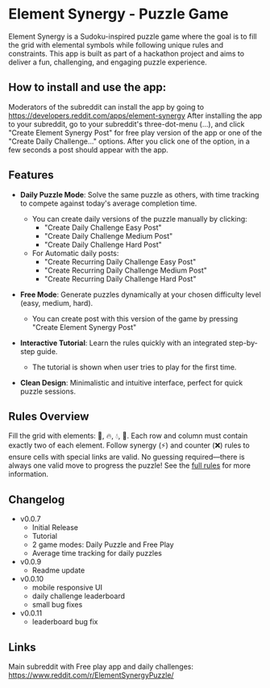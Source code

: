# Element Synergy - Puzzle Game

Element Synergy is a Sudoku-inspired puzzle game where the goal is to fill the grid with elemental symbols while following unique rules and constraints. This app is built as part of a hackathon project and aims to deliver a fun, challenging, and engaging puzzle experience.

## How to install and use the app:

Moderators of the subreddit can install the app by going to https://developers.reddit.com/apps/element-synergy
After installing the app to your subreddit, go to your subreddit's three-dot-menu (...), and click "Create Element Synergy Post" for free play version of the app or one of the "Create Daily Challenge..." options.
After you click one of the option, in a few seconds a post should appear with the app.

## Features

- **Daily Puzzle Mode**: Solve the same puzzle as others, with time tracking to compete against today's average completion time.

  - You can create daily versions of the puzzle manually by clicking:
    - "Create Daily Challenge Easy Post"
    - "Create Daily Challenge Medium Post"
    - "Create Daily Challenge Hard Post"
  - For Automatic daily posts:
    - "Create Recurring Daily Challenge Easy Post"
    - "Create Recurring Daily Challenge Medium Post"
    - "Create Recurring Daily Challenge Hard Post"

- **Free Mode**: Generate puzzles dynamically at your chosen difficulty level (easy, medium, hard).

  - You can create post with this version of the game by pressing "Create Element Synergy Post"

- **Interactive Tutorial**: Learn the rules quickly with an integrated step-by-step guide.
  - The tutorial is shown when user tries to play for the first time.
- **Clean Design**: Minimalistic and intuitive interface, perfect for quick puzzle sessions.

## Rules Overview

Fill the grid with elements: 💨, 🔥, 💧, 🌱.
Each row and column must contain exactly two of each element.
Follow synergy (⚡) and counter (❌) rules to ensure cells with special links are valid.
No guessing required—there is always one valid move to progress the puzzle!
See the [full rules](https://www.reddit.com/r/ElementSynergyPuzzle/comments/1hdbzkd/game_rules/) for more information.

## Changelog

- v0.0.7
  - Initial Release
  - Tutorial
  - 2 game modes: Daily Puzzle and Free Play
  - Average time tracking for daily puzzles
- v0.0.9
  - Readme update
- v0.0.10
  - mobile responsive UI
  - daily challenge leaderboard
  - small bug fixes
- v0.0.11
  - leaderboard bug fix

## Links

Main subreddit with Free play app and daily challenges: https://www.reddit.com/r/ElementSynergyPuzzle/
